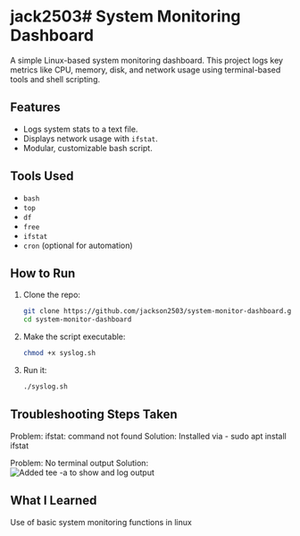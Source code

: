 # jack2503# System Monitoring Dashboard

A simple Linux-based system monitoring dashboard. This project logs key metrics like CPU, memory, disk, and network usage using terminal-based tools and shell scripting.

## Features
- Logs system stats to a text file.
- Displays network usage with `ifstat`.
- Modular, customizable bash script.

## Tools Used
- `bash`
- `top`
- `df`
- `free`
- `ifstat`
- `cron` (optional for automation)

## How to Run
1. Clone the repo:
   ```bash
   git clone https://github.com/jackson2503/system-monitor-dashboard.git
   cd system-monitor-dashboard
2. Make the script executable:
   ```bash
   chmod +x syslog.sh
3. Run it:
   ```bash
   ./syslog.sh
   
## Troubleshooting Steps Taken
Problem: ifstat: command not found
Solution: Installed via - sudo apt install ifstat

Problem: No terminal output
Solution: 
![Added tee -a to show and log output]([https://raw.githubusercontent.com/jackson2503/system-monitor-dashboard/main/tee-a.png](https://github.com/jackson2503/system-monitor-dashboard/blob/main/tee-a.png))

## What I Learned
Use of basic system monitoring functions in linux
